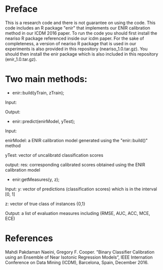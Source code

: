Preface 
===========
This is a research code and there is not guarantee on using the code.
This code includes an R package "enir" that implements our ENIR calibration method in our ICDM 2016 paper.
To run the code you should first install the neariso R package referenced inside our icdm paper. 
For the sake of completeness, a version of neariso R package that is used in our experiments is 
also provided in this repository (neariso_1.0.tar.gz). You should then install the enir package which is also included in this
repository (enir_1.0.tar.gz).



Two main methods:
===========
+ enir::build(yTrain, zTrain);

Input:

Output:




+ enir::predict(enirModel, yTest);

Input: 

enirModel: a ENIR calibration model generated using the "enir::build()" method

yTest: vector of uncalibratd classification scores


output:
res: corresponding calibrated scores obtained using the ENIR calibration model


+ enir:getMeasures(y, z);

Input:
y: vector of predictions (classification scores) which is in the interval [0, 1]

z: vector of true class of instances {0,1}

Output: 
a list of evaluation measures including (RMSE, AUC, ACC, MCE, ECE)

References 
===========

Mahdi Pakdaman Naeini, Gregory F. Cooper. "Binary Classifier Calibration using an Ensemble of Near Isotonic Regression Models”, 
IEEE Internation Conference on Data Mining (ICDM), Barcelona, Spain, December 2016.

